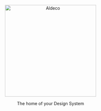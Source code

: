 <p align="center">
  <a href="https://aldeco-ui.com/">
    <picture>
      <source media="(prefers-color-scheme: dark)" srcset="https://gist.github.com/assets/10433384/4c890f92-c85c-4c05-9eb0-6e1390fc92e2">
      <img src="https://gist.github.com/assets/10433384/07596890-df83-4cd8-9f9a-3eb68a7162f7" alt="Aldeco" width="300" />
    </picture>
  </a>
</p>

<p align="center">The home of your Design System</p>
